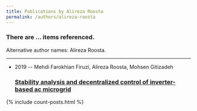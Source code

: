 ```yaml
---
title: Publications by Alireza Roosta
permalink: /authors/alireza-roosta
---
```


<h3 id="number-posts">There are ... items referenced.</h3>
<p id='info-authors'>Alternative author names: Alireza Roosta.</p>
<hr />
<ul class="post-list">
<li><span class='post-meta'>2019 -- Mehdi Farokhian Firuzi, Alireza Roosta, Mohsen Gitizadeh</span><h3><a class='post-link' href="{{ site.baseurl }}/stability-analysis-and-decentralized-control-of-inverter-based-ac-microgrid">Stability analysis and decentralized control of inverter-based ac microgrid</a></h3></li>

</ul>
{% include count-posts.html %}
